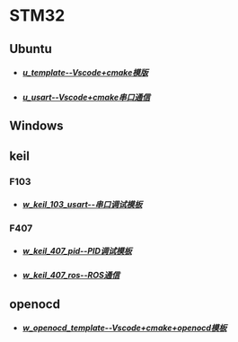 # STM32 
## Ubuntu

- ##### [u_template--Vscode+cmake模版](https://github.com/wys722040906/STM32/tree/u_template)

- ##### [u_usart--Vscode+cmake串口通信](https://github.com/wys722040906/STM32/tree/u_usart)



## Windows

## keil

### F103

- ##### [w_keil_103_usart--串口调试模板](https://github.com/wys722040906/STM32/tree/w_keil_103_usart)

### F407

- ##### [w_keil_407_pid--PID调试模板](https://github.com/wys722040906/STM32/tree/w_keil_407_pid)

- ##### [w_keil_407_ros--ROS通信](https://github.com/wys722040906/STM32/tree/w_keil_407_ros)

## openocd

- ##### [w_openocd_template--Vscode+cmake+openocd模板](https://github.com/wys722040906/STM32/tree/w_openocd_template)

## 
